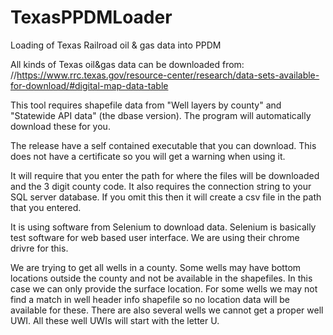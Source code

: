 # TexasPPDMLoader
Loading of Texas Railroad oil &amp; gas data into PPDM

All kinds of Texas oil&gas data can be downloaded from:
//https://www.rrc.texas.gov/resource-center/research/data-sets-available-for-download/#digital-map-data-table

This tool requires shapefile data from "Well layers by county" and "Statewide API data" (the dbase version). The program will automatically download these for you.

The release have a self contained executable that you can download. This does not have a certificate so you will get a warning when using it.

It will require that you enter the path for where the files will be downloaded and the 3 digit county code. It also requires the connection string to your SQL server database. If you omit this then it will create a csv file in the path that you entered.

It is using software from Selenium to download data. Selenium is basically test software for web based user interface. We are using their chrome drivre for this.

We are trying to get all wells in a county. Some wells may have bottom locations outside the county and not be available in the shapefiles. In this case we can only provide the surface location. For some wells we may not find a match in well header info shapefile so no location data will be available for these. There are also several wells we cannot get a proper well UWI. All these well UWIs will start with the letter U.


